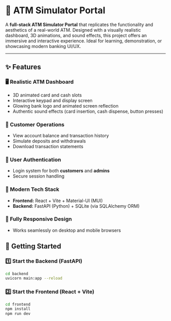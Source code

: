 # 🏧 ATM Simulator Portal

A **full-stack ATM Simulator Portal** that replicates the functionality and aesthetics of a real-world ATM. Designed with a visually realistic dashboard, 3D animations, and sound effects, this project offers an immersive and interactive experience. Ideal for learning, demonstration, or showcasing modern banking UI/UX.

---

## ✨ Features

### 🖥️ Realistic ATM Dashboard
- 3D animated card and cash slots  
- Interactive keypad and display screen  
- Glowing bank logo and animated screen reflection  
- Authentic sound effects (card insertion, cash dispense, button presses)

### 👤 Customer Operations
- View account balance and transaction history  
- Simulate deposits and withdrawals  
- Download transaction statements

### 🔐 User Authentication
- Login system for both **customers** and **admins**  
- Secure session handling

### 🧰 Modern Tech Stack
- **Frontend:** React + Vite + Material-UI (MUI)  
- **Backend:** FastAPI (Python) + SQLite (via SQLAlchemy ORM)

### 📱 Fully Responsive Design
- Works seamlessly on desktop and mobile browsers

## 🚀 Getting Started

### 1️⃣ Start the Backend (FastAPI)

```bash
cd backend
uvicorn main:app --reload
```

### 2️⃣ Start the Frontend (React + Vite)

```bash
cd frontend
npm install
npm run dev
```
